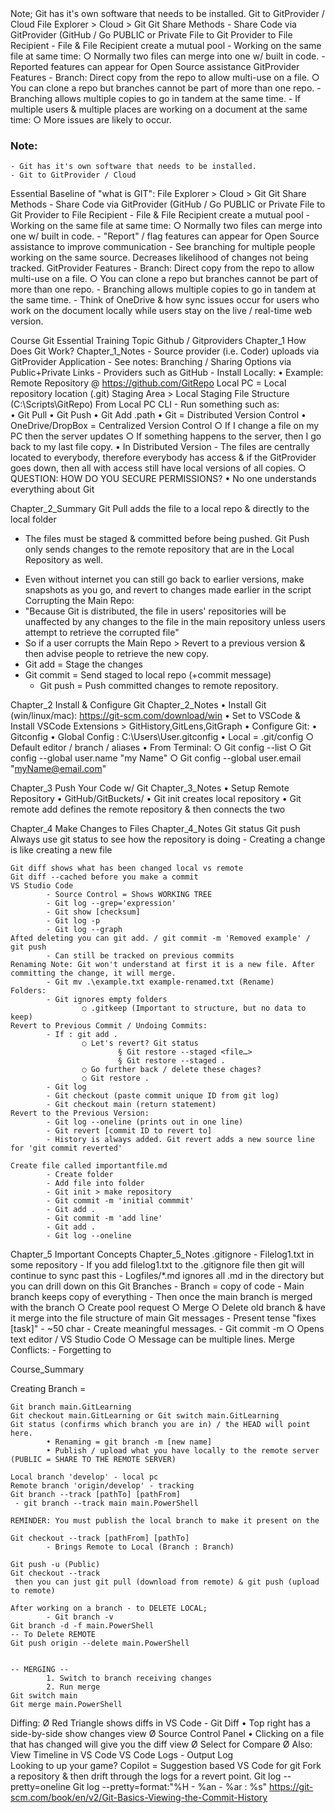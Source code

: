 
<summary>
Note; Git has it's own software that needs to be installed. 
Git to GitProvider / Cloud
File Explorer > Cloud > Git
Git Share Methods
	- Share Code via GitProvider (GitHub / Go PUBLIC or Private
File to Git Provider to File Recipient 
	- File & File Recipient create a mutual pool
	- Working on the same file at same time: 
		○ Normally two files can merge into one w/ built in code.
	- Reported features can appear for Open Source assistance
GitProvider Features
	- Branch: Direct copy from the repo to allow multi-use on a file.
		○ You can clone a repo but branches cannot be part of more than one repo.
	- Branching allows multiple copies to go in tandem at the same time.
	- If multiple users & multiple places are working on a document at the same time:
		○ More issues are likely to occur. 
</summary>

### Note:
<summary>

	- Git has it's own software that needs to be installed. 
	- Git to GitProvider / Cloud
Essential Baseline of "what is GIT":
	File Explorer > Cloud > Git
Git Share Methods
	- Share Code via GitProvider (GitHub / Go PUBLIC or Private
File to Git Provider to File Recipient 
	- File & File Recipient create a mutual pool
	- Working on the same file at same time: 
		○ Normally two files can merge into one w/ built in code.
	- "Report" / flag features can appear for Open Source assistance to improve communication
	- See branching for multiple people working on the same source. Decreases likelihood of changes not being tracked. 
GitProvider Features
	- Branch: Direct copy from the repo to allow multi-use on a file.
		○ You can clone a repo but branches cannot be part of more than one repo.
	- Branching allows multiple copies to go in tandem at the same time.
	- Think of OneDrive & how sync issues occur for users who work on the document locally while users stay on the live / real-time web version.
</summary>

<summary>

Course	Git Essential Training
Topic	Github / Gitproviders 
Chapter_1	How Does Git Work?
Chapter_1_Notes	- Source provider (i.e. Coder) uploads via GitProvider Application
	- See notes: Branching / Sharing Options via Public+Private Links
	- Providers such as GitHub
	- Install Locally:
	        • Example:
Remote Repository @ https://github.com/GitRepo
Local PC = Local repository location (.git)
Staging Area > Local Staging File Structure (C:\Scripts\GitRepo\)
From Local PC CLI - Run something such as:  
	        • Git Pull
	        • Git Push 
	        • Git Add .path
	        • Git = Distributed Version Control 
	        • OneDrive/DropBox = Centralized Version Control
	                ○ If I change a file on my PC then the server updates
	                ○ If something happens to the server, then I go back to my last file copy.
	        • In Distributed Version - The files are centrally located to everybody, therefore everybody has access & if the GitProvider goes down, then all with access still have local versions of all copies. 
	                ○ QUESTION: HOW DO YOU SECURE PERMISSIONS? 
	        • No one understands everything about Git
	                
	
Chapter_2_Summary	Git Pull adds the file to a local repo & directly to the local folder
* The files must be staged & committed before being pushed.
Git Push only sends changes to the remote repository that are in the Local Repository as well.
- Even without internet you can still go back to earlier versions, make snapshots as you go, and revert to changes made earlier in the script
	Corrupting the Main Repo: 
- "Because Git is distributed, the file in users' repositories will be unaffected by any changes to the file in the main repository unless users attempt to retrieve the corrupted file" 
- So if a user corrupts the Main Repo > Revert to a previous version & then advise people to retrieve the new copy.
- Git add = Stage the changes 
- Git commit = Send staged to local repo (+commit message)
	- Git push = Push committed changes to remote repository.  

Chapter_2	Install & Configure Git
Chapter_2_Notes	• Install Git (win/linux/mac): https://git-scm.com/download/win 
	        • Set to VSCode & Install VSCode Extensions > GitHistory,GitLens,GitGraph
	• Configure Git:
	        • Gitconfig
	        • Global Config : C:\Users\User.gitconfig
	        • Local = .git/config
	                ○ Default editor / branch / aliases
	        • From Terminal:
	                ○ Git config --list
	                ○ Git config --global user.name "my Name"
	                ○ Git config --global user.email "myName@email.com"
	        
Chapter_3	Push Your Code w/ Git
Chapter_3_Notes	• Setup Remote Repository
	        • GitHub/GitBuckets/
	        • Git init creates local repository
	        • Git remote add defines the remote repository & then connects the two

Chapter_4	Make Changes to Files
Chapter_4_Notes	Git status
	Git push
	Always use git status to see how the repository is doing
	        - Creating a change is like creating a new file
	
	Git diff shows what has been changed local vs remote
	Git diff --cached before you make a commit
	VS Studio Code
	        - Source Control = Shows WORKING TREE
	        - Git log --grep='expression'
	        - Git show [checksum]
	        - Git log -p 
	        - Git log --graph
	Afted deleting you can git add. / git commit -m 'Removed example' / git push 
	        - Can still be tracked on previous commits 
	Renaming Note: Git won't understand at first it is a new file. After committing the change, it will merge.
	        - Git mv .\example.txt example-renamed.txt (Rename)
	Folders:
	        - Git ignores empty folders
	                ○ .gitkeep (Important to structure, but no data to keep)
	Revert to Previous Commit / Undoing Commits:
	        - If : git add .
	                ○ Let's revert? Git status
	                        § Git restore --staged <file…>
	                        § Git restore --staged .
	                ○ Go further back / delete these chages?
	                ○ Git restore .
	        - Git log 
	        - Git checkout (paste commit unique ID from git log) 
	        - Git checkout main (return statement)
	Revert to the Previous Version:
	        - Git log --oneline (prints out in one line)
	        - Git revert [commit ID to revert to]
	        - History is always added. Git revert adds a new source line for 'git commit reverted'
	
	Create file called importantfile.md
	        - Create folder
	        - Add file into folder
	        - Git init > make repository 
	        - Git commit -m 'initial commmit'
	        - Git add .
	        - Git commit -m 'add line'
	        - Git add . 
	        - Git log --oneline
Chapter_5	Important Concepts
Chapter_5_Notes	.gitignore 
	        - Filelog1.txt in some repository
	        - If you add filelog1.txt to the .gitignore file then git will continue to sync past this
	        - Logfiles/*.md ignores all .md in the directory but you can drill down on this
	Git Branches
	        - Branch = copy of code 
	        - Main branch keeps copy of everything
	        - Then once the main branch is merged with the branch
	                ○ Create pool request
	                ○ Merge
	                ○ Delete old branch & have it merge into the file structure of main
	Git messages
	        - Present tense "fixes [task]" 
	        - ~50 char
	        - Create meaningful messages. 
	        - Git commit -m 
	                ○ Opens text editor / VS Studio Code
	                ○ Message can be multiple lines.
	Merge Conflicts:
	        - Forgetting to 
	
	
	
Course_Summary	

Creating Branch =
	
	Git branch main.GitLearning
	Git checkout main.GitLearning or Git switch main.GitLearning
	Git status (confirms which branch you are in) / the HEAD will point here.
	        • Renaming = git branch -m [new name]
	        • Publish / upload what you have locally to the remote server (PUBLIC = SHARE TO THE REMOTE SERVER)
	
	Local branch 'develop' - local pc 
	Remote branch 'origin/develop' - tracking
	Git branch --track [pathTo] [pathFrom]
	 - git branch --track main main.PowerShell
	
	REMINDER: You must publish the local branch to make it present on the 
	
	Git checkout --track [pathFrom] [pathTo]
	        - Brings Remote to Local (Branch : Branch) 

	Git push -u (Public)
	Git checkout --track
	 then you can just git pull (download from remote) & git push (upload to remote)

	After working on a branch - to DELETE LOCAL;
	        - Git branch -v
	Git branch -d -f main.PowerShell
	-- To Delete REMOTE 
	Git push origin --delete main.PowerShell
	
	
	-- MERGING --
	        1. Switch to branch receiving changes
	        2. Run merge 
	Git switch main 
	Git merge main.PowerShell

Diffing:	Ø Red Triangle shows diffs in VS Code
        - Git Diff	        • Top right has a side-by-side show changes view
	Ø Source Control Panel
	        • Clicking on a file that has changed will give you the diff view
	Ø Select for Compare
	Ø Also: View Timeline in VS Code
VS Code Logs - Output Log	
Looking to up your game?	Copilot = Suggestion based VS Code for git
Fork a repository & then drift through the logs for a revert point.	Git log --pretty=oneline
Git log --pretty=format:"%H - %an - %ar : %s"
https://git-scm.com/book/en/v2/Git-Basics-Viewing-the-Commit-History
	
</summary>
